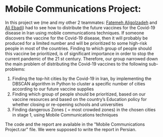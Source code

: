# Mobile Communications Project:

In this project we (me and my other 2 teammates: <a href="https://www.linkedin.com/in/fatemeh-aligolzadeh-a431a11a7/" target="_blank">Fatemeh Aligolzadeh</a> and <a href="https://www.linkedin.com/in/seyyed-ali-ebadi-209558141/" target="_blank">Ali Ebadi</a>) had to see how to distribute the future vaccines for the Covid-19 disease in Iran using mobile communications techniques. If someone discovers the vaccine for the Covid-19 disease, then it will probably be produced for a limited number and will be prioritized to some high-risk people in most of the countries. Finding to which group of people should this vaccine be prioritized, is of significant importance in order to stop the current pandemic of the 21 st century. Therefore, our group narrowed down the main problem of distributing the Covid-19 vaccines to the following sub-problems:
<ol>
  <li>Finding the top-hit cities by the Covid-19 in Iran, by implementing the DBSCAN algorithm in Python to cluster a specific number of cities according to our future vaccine supplies</li>
  <li>Finding which group of people should be prioritized, based on our vaccine resources and based on the country’s Education policy for whether closing or re-opening schools and universities</li>
  <li>Finding dangerous Zones ( = most crowded zones) in the chosen cities in stage 1, using Mobile Communications techniques</li>
</ol>

The code and the report are available in the "Mobile Communications Project.rar" file. We were supposed to write the report in Persian.

